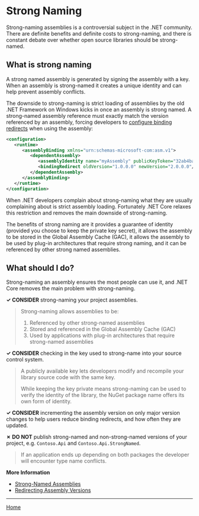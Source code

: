 # Strong Naming

Strong-naming assemblies is a controversial subject in the .NET community. There are definite benefits and definite costs to strong-naming, and there is constant debate over whether open source libraries should be strong-named.

## What is strong naming

A strong named assembly is generated by signing the assembly with a key. When an assembly is strong-named it creates a unique identity and can help prevent assembly conflicts.

The downside to strong-naming is strict loading of assemblies by the old .NET Framework on Windows kicks in once an assembly is strong named. A strong-named assembly reference must exactly match the version referenced by an assembly, forcing developers to [configure binding redirects](https://docs.microsoft.com/en-us/dotnet/framework/configure-apps/redirect-assembly-versions) when using the assembly:

```xml
<configuration>
   <runtime>
      <assemblyBinding xmlns="urn:schemas-microsoft-com:asm.v1">
         <dependentAssembly>
            <assemblyIdentity name="myAssembly" publicKeyToken="32ab4ba45e0a69a1" culture="neutral" />
            <bindingRedirect oldVersion="1.0.0.0" newVersion="2.0.0.0"/>
         </dependentAssembly>
      </assemblyBinding>
   </runtime>
</configuration>
```

When .NET developers complain about strong-naming what they are usually complaining about is strict assembly loading. Fortunately .NET Core relaxes this restriction and removes the main downside of strong-naming.

The benefits of strong naming are it provides a guarantee of identity (provided you choose to keep the private key secret), it allows the assembly to be stored in the Global Assembly Cache (GAC), it allows the assembly to be used by plug-in architectures that require strong naming, and it can be referenced by other strong named assemblies.

## What should I do?

Strong-naming an assembly ensures the most people can use it, and .NET Core removes the main problem with strong-naming.

**✓ CONSIDER** strong-naming your project assemblies.

> Strong-naming allows assemblies to be:
>
>  1. Referenced by other strong-named assemblies
>  2. Stored and referenced in the Global Assembly Cache (GAC)
>  3. Used by applications with plug-in architectures that require strong-named assemblies

**✓ CONSIDER** checking in the key used to strong-name into your source control system.

> A publicly available key lets developers modify and recompile your library source code with the same key.
>
> While keeping the key private means strong-naming can be used to verify the identity of the library, the NuGet package name offers its own form of identity.

**✓ CONSIDER** incrementing the assembly version on only major version changes to help users reduce binding redirects, and how often they are updated.

**✗ DO NOT** publish strong-named and non-strong-named versions of your project, e.g. `Contoso.Api` and `Contoso.Api.StrongNamed`.

> If an application ends up depending on both packages the developer will encounter type name conflicts.

**More Information**

* [Strong-Named Assemblies](https://docs.microsoft.com/en-us/dotnet/framework/app-domains/strong-named-assemblies)
* [Redirecting Assembly Versions](https://docs.microsoft.com/en-us/dotnet/framework/configure-apps/redirect-assembly-versions)

---

[Home](./README.md)